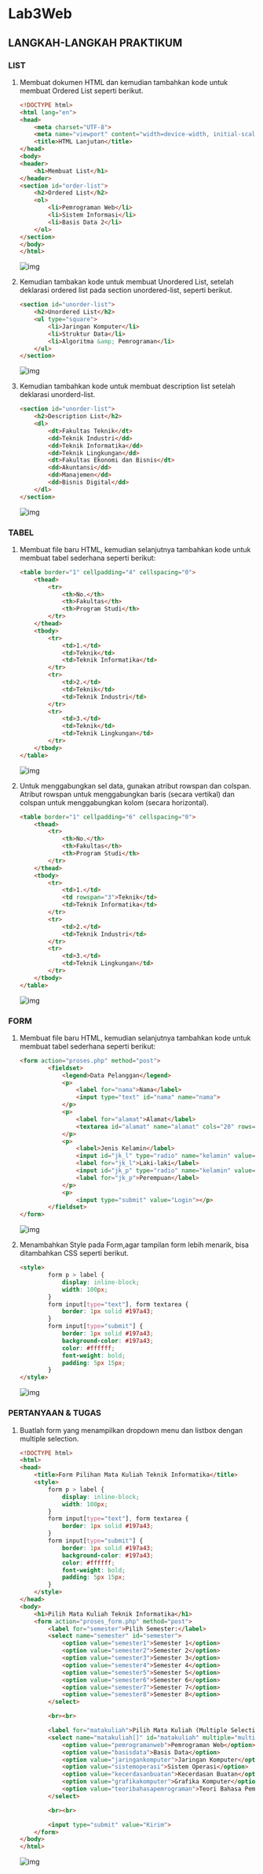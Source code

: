 # Lab3Web

## LANGKAH-LANGKAH PRAKTIKUM

### LIST
1. Membuat dokumen HTML dan kemudian tambahkan kode untuk membuat Ordered List seperti berikut.<br>
    ```html
    <!DOCTYPE html>
    <html lang="en">
    <head>
        <meta charset="UTF-8">
        <meta name="viewport" content="width=device-width, initial-scale=1.0">
        <title>HTML Lanjutan</title>
    </head>
    <body>
    <header>
        <h1>Membuat List</h1>
    </header>
    <section id="order-list">
        <h2>Ordered List</h2>
        <ol>
            <li>Pemrograman Web</li>
            <li>Sistem Informasi</li>
            <li>Basis Data 2</li>
        </ol>
    </section>
    </body>
    </html>
    ```
    ![img](gambar/1.png)<br>

2. Kemudian tambakan kode untuk membuat Unordered List, setelah deklarasi ordered list pada 
section unordered-list, seperti berikut. <br>

    ```html
    <section id="unorder-list">
        <h2>Unordered List</h2>
        <ul type="square">
            <li>Jaringan Komputer</li>
            <li>Struktur Data</li>
            <li>Algoritma &amp; Pemrograman</li>
        </ul>
    </section>
    ```

    ![img](gambar/2.png)<br>

3. Kemudian tambahkan kode untuk membuat description list setelah deklarasi unorderd-list. <br>

    ```html
    <section id="unorder-list">
        <h2>Description List</h2>
        <dl>
            <dt>Fakultas Teknik</dt>
            <dd>Teknik Industri</dd>
            <dd>Teknik Informatika</dd>
            <dd>Teknik Lingkungan</dd>
            <dt>Fakultas Ekonomi dan Bisnis</dt>
            <dd>Akuntansi</dd>
            <dd>Manajemen</dd>
            <dd>Bisnis Digital</dd>
        </dl>
    </section>
    ```

    ![img](gambar/3.png)<br>

### TABEL

1. Membuat file baru HTML, kemudian selanjutnya tambahkan kode untuk membuat tabel sederhana seperti berikut:<br>

    ```html
    <table border="1" cellpadding="4" cellspacing="0">
        <thead>
            <tr>
                <th>No.</th>
                <th>Fakultas</th>
                <th>Program Studi</th>
            </tr>
        </thead>
        <tbody>
            <tr>
                <td>1.</td>
                <td>Teknik</td>
                <td>Teknik Informatika</td>
            </tr>
            <tr>
                <td>2.</td>
                <td>Teknik</td>
                <td>Teknik Industri</td>
            </tr>
            <tr>
                <td>3.</td>
                <td>Teknik</td>
                <td>Teknik Lingkungan</td>
            </tr>
        </tbody>
    </table>
    ```

    ![img](gambar/4.png)<br>

2. Untuk menggabungkan sel data, gunakan atribut rowspan dan colspan. Atribut rowspan untuk 
menggabungkan baris (secara vertikal) dan colspan untuk menggabungkan kolom (secara 
horizontal). <br>

    ```html
    <table border="1" cellpadding="6" cellspacing="0">
        <thead>
            <tr>
                <th>No.</th>
                <th>Fakultas</th>
                <th>Program Studi</th>
            </tr>
        </thead>
        <tbody>
            <tr>
                <td>1.</td>
                <td rowspan="3">Teknik</td>
                <td>Teknik Informatika</td>
            </tr>
            <tr>
                <td>2.</td>
                <td>Teknik Industri</td>
            </tr>
            <tr>
                <td>3.</td>
                <td>Teknik Lingkungan</td>
            </tr>
        </tbody>
    </table>
    ```
    
    ![img](gambar/5.png)<br>

### FORM

1. Membuat file baru HTML, kemudian selanjutnya tambahkan kode untuk membuat tabel sederhana seperti berikut: <br>

    ```html
    <form action="proses.php" method="post">
            <fieldset>
                <legend>Data Pelanggan</legend>
                <p>
                    <label for="nama">Nama</label>
                    <input type="text" id="nama" name="nama">
                </p>
                <p>
                    <label for="alamat">Alamat</label>
                    <textarea id="alamat" name="alamat" cols="20" rows="3"></textarea>
                </p>
                <p>
                    <label>Jenis Kelamin</label>
                    <input id="jk_l" type="radio" name="kelamin" value="L" />
                    <label for="jk_l">Laki-laki</label>
                    <input id="jk_p" type="radio" name="kelamin" value="P" />
                    <label for="jk_p">Perempuan</label>
                </p>
                <p>
                    <input type="submit" value="Login"></p>
            </fieldset>
    </form>
    ```

    ![img](gambar/6.png)<br>

2. Menambahkan Style pada Form,agar tampilan form lebih menarik, bisa ditambahkan CSS seperti berikut.<br>

    ```html
    <style>
            form p > label {
                display: inline-block;
                width: 100px;
            }
            form input[type="text"], form textarea {
                border: 1px solid #197a43;
            }
            form input[type="submit"] {
                border: 1px solid #197a43;
                background-color: #197a43;
                color: #ffffff;
                font-weight: bold;
                padding: 5px 15px;
            }
    </style>
    ```

    ![img](gambar/7.png)<br>

### PERTANYAAN & TUGAS

1. Buatlah form yang menampilkan dropdown menu dan listbox dengan multiple selection.<bt>

    ```html
    <!DOCTYPE html>
    <html>
    <head>
        <title>Form Pilihan Mata Kuliah Teknik Informatika</title>
        <style>
            form p > label {
                display: inline-block;
                width: 100px;
            }
            form input[type="text"], form textarea {
                border: 1px solid #197a43;
            }
            form input[type="submit"] {
                border: 1px solid #197a43;
                background-color: #197a43;
                color: #ffffff;
                font-weight: bold;
                padding: 5px 15px;
            }
        </style>
    </head>
    <body>
        <h1>Pilih Mata Kuliah Teknik Informatika</h1>
        <form action="proses_form.php" method="post">
            <label for="semester">Pilih Semester:</label>
            <select name="semester" id="semester">
                <option value="semester1">Semester 1</option>
                <option value="semester2">Semester 2</option>
                <option value="semester3">Semester 3</option>
                <option value="semester4">Semester 4</option>
                <option value="semester5">Semester 5</option>
                <option value="semester6">Semester 6</option>
                <option value="semester7">Semester 7</option>
                <option value="semester8">Semester 8</option>
            </select>

            <br><br>

            <label for="matakuliah">Pilih Mata Kuliah (Multiple Selection):</label>
            <select name="matakuliah[]" id="matakuliah" multiple="multiple">
                <option value="pemrogramanweb">Pemrograman Web</option>
                <option value="basisdata">Basis Data</option>
                <option value="jaringankomputer">Jaringan Komputer</option>
                <option value="sistemoperasi">Sistem Operasi</option>
                <option value="kecerdasanbuatan">Kecerdasan Buatan</option>
                <option value="grafikakomputer">Grafika Komputer</option>
                <option value="teoribahasapemrograman">Teori Bahasa Pemrograman</option>
            </select>

            <br><br>

            <input type="submit" value="Kirim">
        </form>
    </body>
    </html>
    ```

    ![img](gambar/8.png)<br>